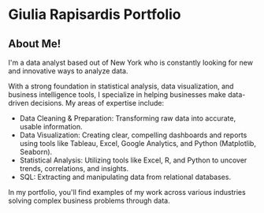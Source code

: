 # Giulia Rapisardis Portfolio

## About Me!

I'm a data analyst based out of New York who is constantly looking for new and innovative ways to analyze data.

With a strong foundation in statistical analysis, data visualization, and business intelligence tools, I specialize in helping businesses make data-driven decisions. My areas of expertise include:

- Data Cleaning & Preparation: Transforming raw data into accurate, usable information.
- Data Visualization: Creating clear, compelling dashboards and reports using tools like Tableau, Excel, Google Analytics, and Python (Matplotlib, Seaborn).
- Statistical Analysis: Utilizing tools like Excel, R, and Python to uncover trends, correlations, and insights.
- SQL: Extracting and manipulating data from relational databases.

In my portfolio, you'll find examples of my work across various industries solving complex business problems through data.

